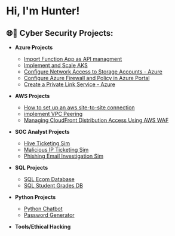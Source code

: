 <h1>Hi, I'm Hunter! 

<h2>🌐🔐 Cyber Security Projects:</h2>

- <b>Azure Projects</b>
  - [Import Function App as API managment](https://github.com/Hunter102002/Import-function-app-as-api-managment)
  - [Implement and Scale AKS](https://github.com/Hunter102002/Implement-and-scale-azure-Kubernetes)
  - [Configure Network Access to Storage Accounts - Azure](https://github.com/Hunter102002/Network-Access-to-storage-accounts)
  - [Configure Azure Firewall and Policy in Azure Portal](https://github.com/Hunter102002/Configure-Azure-Firewall-and-policy-using-Azure-Portal)
  - [Create a Private Link Service - Azure](https://github.com/Hunter102002/Create-Private-Link-Service/tree/main)
    

 - <b>AWS Projects</b>
   - [How to set up an aws site-to-site connection](https://github.com/Hunter102002/How-to-setup-an-aws-site-to-site-connection)
   - [implement VPC Peering](https://github.com/Hunter102002/implement-VPC-Peering)
   - [Managing CloudFront Distribution Access Using AWS WAF](https://github.com/Hunter102002/block-and-unblock-access-with-WAF)
 

 - <b>SOC Analyst Projects</b>
   - [Hive Ticketing Sim](https://github.com/Hunter102002/Hive-Ticketing)
   - [Malicious IP Ticketing Sim](https://github.com/Hunter102002/Ticketing-Virus-Scan-Sim)
   - [Phishing Email Investigation Sim](https://github.com/Hunter102002/Phishing-Investigation)
 

- <b>SQL Projects</b>
  - [SQL Ecom Database](https://github.com/Hunter102002/SQL-Ecom-Database)
  - [SQL Student Grades DB](https://github.com/Hunter102002/Student-Grades-SQL)
 

 - <b>Python Projects</b>
   - [Python Chatbot](https://github.com/Hunter102002/Python-Finance-Tracker)
   - [Password Generator](https://github.com/Hunter102002/Password-Generator)
  
 - <b>Tools/Ethical Hacking</b>

  




<!--
**joshmadakor1/joshmadakor1** is a ✨ _special_ ✨ repository because its `README.md` (this file) appears on your GitHub profile.

Here are some ideas to get you started:

- 🔭 I’m currently working on ...
- 🌱 I’m currently learning ...
- 👯 I’m looking to collaborate on ...
- 🤔 I’m looking for help with ...
- 💬 Ask me about ...
- 📫 How to reach me: ...
- 😄 Pronouns: ...
- ⚡ Fun fact: ...
-->
